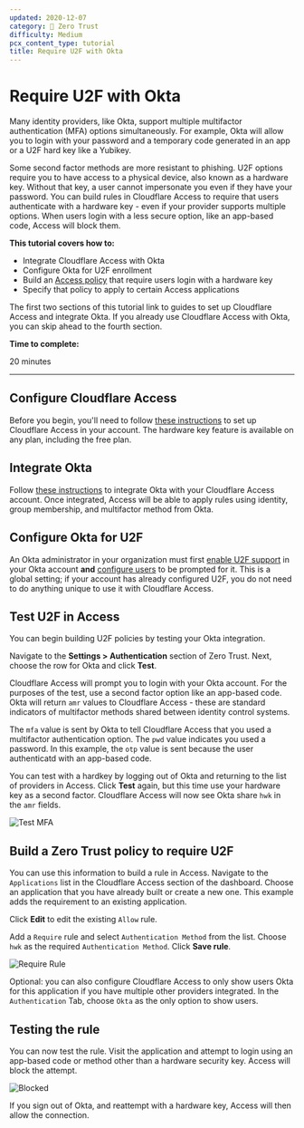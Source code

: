 ```yaml
---
updated: 2020-12-07
category: 🔐 Zero Trust
difficulty: Medium
pcx_content_type: tutorial
title: Require U2F with Okta
---
```


# Require U2F with Okta

Many identity providers, like Okta, support multiple multifactor authentication (MFA) options simultaneously. For example, Okta will allow you to login with your password and a temporary code generated in an app or a U2F hard key like a Yubikey.

Some second factor methods are more resistant to phishing. U2F options require you to have access to a physical device, also known as a hardware key. Without that key, a user cannot impersonate you even if they have your password. You can build rules in Cloudflare Access to require that users authenticate with a hardware key - even if your provider supports multiple options. When users login with a less secure option, like an app-based code, Access will block them.

**This tutorial covers how to:**

- Integrate Cloudflare Access with Okta
- Configure Okta for U2F enrollment
- Build an [Access policy](/cloudflare-one/policies/access/) that require users login with a hardware key
- Specify that policy to apply to certain Access applications

The first two sections of this tutorial link to guides to set up Cloudflare Access and integrate Okta. If you already use Cloudflare Access with Okta, you can skip ahead to the fourth section.

**Time to complete:**

20 minutes

---

## Configure Cloudflare Access

Before you begin, you'll need to follow [these instructions](/cloudflare-one/setup/) to set up Cloudflare Access in your account. The hardware key feature is available on any plan, including the free plan.

## Integrate Okta

Follow [these instructions](/cloudflare-one/identity/idp-integration/okta/) to integrate Okta with your Cloudflare Access account. Once integrated, Access will be able to apply rules using identity, group membership, and multifactor method from Okta.

## Configure Okta for U2F

An Okta administrator in your organization must first [enable U2F support](https://help.okta.com/en/prod/Content/Topics/Security/MFA.htm) in your Okta account **and** [configure users](https://help.okta.com/en/prod/Content/Topics/Security/healthinsight/required-factors.htm) to be prompted for it. This is a global setting; if your account has already configured U2F, you do not need to do anything unique to use it with Cloudflare Access.

## Test U2F in Access

You can begin building U2F policies by testing your Okta integration.

Navigate to the **Settings > Authentication** section of Zero Trust. Next, choose the row for Okta and click **Test**.

Cloudflare Access will prompt you to login with your Okta account. For the purposes of the test, use a second factor option like an app-based code. Okta will return `amr` values to Cloudflare Access - these are standard indicators of multifactor methods shared between identity control systems.

The `mfa` value is sent by Okta to tell Cloudflare Access that you used a multifactor authentication option. The `pwd` value indicates you used a password. In this example, the `otp` value is sent because the user authenticatd with an app-based code.

You can test with a hardkey by logging out of Okta and returning to the list of providers in Access. Click **Test** again, but this time use your hardware key as a second factor. Cloudflare Access will now see Okta share `hwk` in the `amr` fields.

![Test MFA](/images/cloudflare-one/zero-trust-security/require-yubikey/with-hwk.png)

## Build a Zero Trust policy to require U2F

You can use this information to build a rule in Access. Navigate to the `Applications` list in the Cloudflare Access section of the dashboard. Choose an application that you have already built or create a new one. This example adds the requirement to an existing application.

Click **Edit** to edit the existing `Allow` rule.

Add a `Require` rule and select `Authentication Method` from the list. Choose `hwk` as the required `Authentication Method`. Click **Save rule**.

![Require Rule](/images/cloudflare-one/zero-trust-security/require-yubikey/require-hwk.png)

Optional: you can also configure Cloudflare Access to only show users Okta for this application if you have multiple other providers integrated. In the `Authentication` Tab, choose `Okta` as the only option to show users.

## Testing the rule

You can now test the rule. Visit the application and attempt to login using an app-based code or method other than a hardware security key. Access will block the attempt.

![Blocked](/images/cloudflare-one/zero-trust-security/require-yubikey/blocked-user.png)

If you sign out of Okta, and reattempt with a hardware key, Access will then allow the connection.
